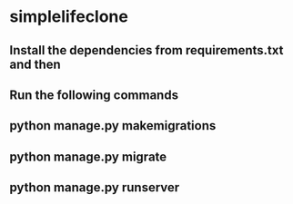 # simplelifeclone

## Install the dependencies from requirements.txt and then

## Run the following commands

## python manage.py makemigrations

## python manage.py migrate

## python manage.py runserver